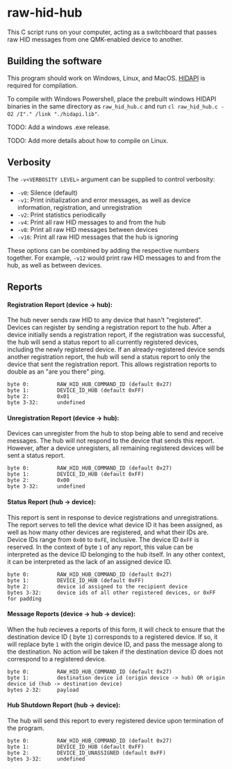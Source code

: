 # raw-hid-hub

This C script runs on your computer, acting as a switchboard that passes raw HID messages from one QMK-enabled device to another.

## Building the software

This program should work on Windows, Linux, and MacOS.
[HIDAPI](https://github.com/libusb/hidapi) is required for compilation.

To compile with Windows Powershell, place the prebuilt windows HIDAPI binaries in the same directory as `raw_hid_hub.c` and run `cl raw_hid_hub.c -O2 /I"." /link "./hidapi.lib"`.

TODO: Add a windows .exe release.

TODO: Add more details about how to compile on Linux.

## Verbosity

The `-v<VERBOSITY LEVEL>` argument can be supplied to control verbosity:

- `-v0`: Silence (default)
- `-v1`: Print initialization and error messages, as well as device information, registration, and unregistration
- `-v2`: Print statistics periodically
- `-v4`: Print all raw HID messages to and from the hub
- `-v8`: Print all raw HID messages between devices
- `-v16`: Print all raw HID messages that the hub is ignoring

These options can be combined by adding the respective numbers together. For example, `-v12` would print raw HID messages to and from the hub, as well as between devices.

## Reports

#### Registration Report (device -> hub):
The hub never sends raw HID to any device that hasn't "registered".
Devices can register by sending a registration report to the hub.
After a device initially sends a registration report, if the registration was successful, the hub will send a status report to all currently registered devices, including the newly registered device.
If an already-registered device sends another registration report, the hub will send a status report to only the device that sent the registration report. This allows registration reports to double as an "are you there" ping.
```
byte 0:         RAW_HID_HUB_COMMAND_ID (default 0x27)
byte 1:         DEVICE_ID_HUB (default 0xFF)
byte 2:         0x01
byte 3-32:      undefined
```

#### Unregistration Report (device -> hub):
Devices can unregister from the hub to stop being able to send and receive messages.
The hub will not respond to the device that sends this report.
However, after a device unregisters, all remaining registered devices will be sent a status report.
```
byte 0:         RAW_HID_HUB_COMMAND_ID (default 0x27)
byte 1:         DEVICE_ID_HUB (default 0xFF)
byte 2:         0x00
byte 3-32:      undefined
```

#### Status Report (hub -> device):
This report is sent in response to device registrations and unregistrations.
The report serves to tell the device what device ID it has been assigned, as well as how many other devices are registered, and what their IDs are.
Device IDs range from `0x00` to `0xFE`, inclusive. 
The device ID `0xFF` is reserved. In the context of byte `1` of any report, this value can be interpreted as the device ID belonging to the hub itself. 
In any other context, it can be interpreted as the lack of an assigned device ID.
```
byte 0:         RAW_HID_HUB_COMMAND_ID (default 0x27)
byte 1:         DEVICE_ID_HUB (default 0xFF)
byte 2:         device id assigned to the recipient device
bytes 3-32:     device ids of all other registered devices, or 0xFF for padding
```

#### Message Reports (device -> hub -> device):
When the hub recieves a reports of this form, it will check to ensure that the destination device ID ( byte `1`) corresponds to a registered device.
If so, it will replace byte `1` with the origin device ID, and pass the message along to the destination.
No action will be taken if the destination device ID does not correspond to a registered device.
```
byte 0:         RAW_HID_HUB_COMMAND_ID (default 0x27)
byte 1:         destination device id (origin device -> hub) OR origin device id (hub -> destination device)
bytes 2-32:     payload
```

#### Hub Shutdown Report (hub -> device):
The hub will send this report to every registered device upon termination of the program.
```
byte 0:         RAW_HID_HUB_COMMAND_ID (default 0x27)
byte 1:         DEVICE_ID_HUB (default 0xFF)
byte 2:         DEVICE_ID_UNASSIGNED (default 0xFF)
bytes 3-32:     undefined
```
